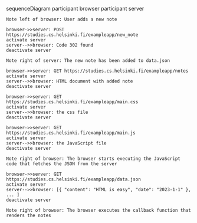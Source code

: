 sequenceDiagram
    participant browser
    participant server

    Note left of browser: User adds a new note

    browser->>server: POST https://studies.cs.helsinki.fi/exampleapp/new_note
    activate server
    server-->>browser: Code 302 found
    deactivate server

    Note right of server: The new note has been added to data.json

    browser->>server: GET https://studies.cs.helsinki.fi/exampleapp/notes
    activate server
    server-->>browser: HTML document with added note
    deactivate server

    browser->>server: GET https://studies.cs.helsinki.fi/exampleapp/main.css
    activate server
    server-->>browser: the css file
    deactivate server

    browser->>server: GET https://studies.cs.helsinki.fi/exampleapp/main.js
    activate server
    server-->>browser: the JavaScript file
    deactivate server

    Note right of browser: The browser starts executing the JavaScript code that fetches the JSON from the server

    browser->>server: GET https://studies.cs.helsinki.fi/exampleapp/data.json
    activate server
    server-->>browser: [{ "content": "HTML is easy", "date": "2023-1-1" }, ... ]
    deactivate server

    Note right of browser: The browser executes the callback function that renders the notes

